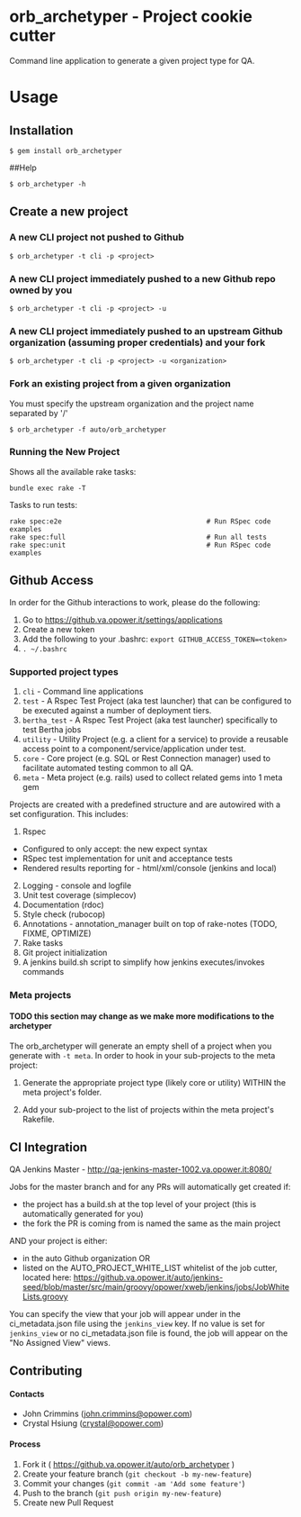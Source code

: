# orb_archetyper - Project cookie cutter

Command line application to generate a given project type for QA.

# Usage

## Installation

`$ gem install orb_archetyper`

##Help

`$ orb_archetyper -h`

## Create a new project

### A new CLI project not pushed to Github

`$ orb_archetyper -t cli -p <project>`

### A new CLI project immediately pushed to a new Github repo owned by you 

`$ orb_archetyper -t cli -p <project> -u`

### A new CLI project immediately pushed to an upstream Github organization (assuming proper credentials) and your fork

`$ orb_archetyper -t cli -p <project> -u <organization>`

### Fork an existing project from a given organization

You must specify the upstream organization and the project name separated by '/'

`$ orb_archetyper -f auto/orb_archetyper`

### Running the New Project

Shows all the available rake tasks:

`bundle exec rake -T`

Tasks to run tests:

```
rake spec:e2e                                    # Run RSpec code examples
rake spec:full                                   # Run all tests
rake spec:unit                                   # Run RSpec code examples
```

## Github Access
In order for the Github interactions to work, please do the following:

1. Go to https://github.va.opower.it/settings/applications
2. Create a new token
3. Add the following to your .bashrc: `export GITHUB_ACCESS_TOKEN=<token>`
4. `. ~/.bashrc`

### Supported project types

1. `cli` - Command line applications
2. `test` - A Rspec Test Project (aka test launcher) that can be configured to be executed against a number of deployment tiers.
3. `bertha_test` - A Rspec Test Project (aka test launcher) specifically to test Bertha jobs
4. `utility` - Utility Project (e.g. a client for a service) to provide a reusable access point to a component/service/application under test.
5. `core` - Core project (e.g. SQL or Rest Connection manager) used to facilitate automated testing common to all QA.
6. `meta` - Meta project (e.g. rails) used to collect related gems into 1 meta gem 

Projects are created with a predefined structure and are autowired with a set configuration.
This includes:

1. Rspec
 + Configured to only accept: the new expect syntax
 + RSpec test implementation for unit and acceptance tests
 + Rendered results reporting for - html/xml/console (jenkins and local)
2. Logging - console and logfile
3. Unit test coverage (simplecov)
4. Documentation (rdoc)
5. Style check (rubocop)
6. Annotations - annotation_manager built on top of rake-notes (TODO, FIXME, OPTIMIZE)
7. Rake tasks
8. Git project initialization
9. A jenkins build.sh script to simplify how jenkins executes/invokes commands


### Meta projects

#### TODO this section may change as we make more modifications to the archetyper

The orb_archetyper will generate an empty shell of a project when you generate with `-t meta`.  In order to hook in your sub-projects to the meta project:

1. Generate the appropriate project type (likely core or utility) WITHIN the meta project's folder.

2. Add your sub-project to the list of projects within the meta project's Rakefile.

## CI Integration

QA Jenkins Master - http://qa-jenkins-master-1002.va.opower.it:8080/

Jobs for the master branch and for any PRs will automatically get created if:
+ the project has a build.sh at the top level of your project (this is automatically generated for you)
+ the fork the PR is coming from is named the same as the main project 

AND your project is either:
+ in the auto Github organization OR
+ listed on the AUTO_PROJECT_WHITE_LIST whitelist of the job cutter, located here: https://github.va.opower.it/auto/jenkins-seed/blob/master/src/main/groovy/opower/xweb/jenkins/jobs/JobWhiteLists.groovy

You can specify the view that your job will appear under in the ci_metadata.json file using the `jenkins_view` key. If no value is set for `jenkins_view` or no ci_metadata.json file is found, the job will appear on the "No Assigned View" views.

## Contributing

#### Contacts
+ John Crimmins (john.crimmins@opower.com)
+ Crystal Hsiung (crystal@opower.com)

#### Process
1. Fork it ( https://github.va.opower.it/auto/orb_archetyper )
2. Create your feature branch (`git checkout -b my-new-feature`)
3. Commit your changes (`git commit -am 'Add some feature'`)
4. Push to the branch (`git push origin my-new-feature`)
5. Create new Pull Request
